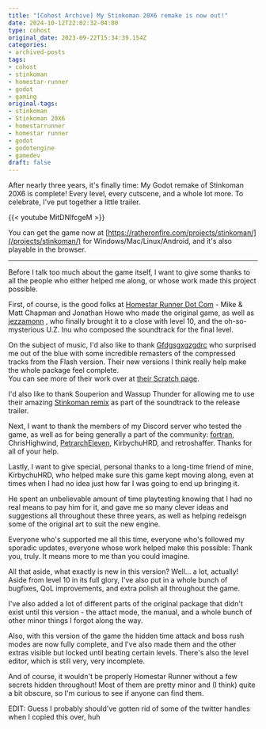 ```yaml
---
title: "[Cohost Archive] My Stinkoman 20X6 remake is now out!"
date: 2024-10-12T22:02:32-04:00
type: cohost
original_date: 2023-09-22T15:34:39.154Z
categories:
- archived-posts
tags:
- cohost
- stinkoman
- homestar-runner
- godot
- gaming
original-tags:
- stinkoman
- Stinkoman 20X6
- homestarrunner
- homestar runner
- godot
- godotengine
- gamedev
draft: false
---
```


After nearly three years, it's finally time: My Godot remake of Stinkoman 20X6 is complete! Every level, every cutscene, and a whole lot more. To celebrate, I've put together a little trailer.

{{< youtube MitDNlfcgeM >}}

You can get the game now at [https://ratheronfire.com/projects/stinkoman/](/projects/stinkoman/) for Windows/Mac/Linux/Android, and it's also playable in the browser.

---

Before I talk too much about the game itself, I want to give some thanks to all the people who either helped me along, or whose work made this project possible.

First, of course, is the good folks at [Homestar Runner Dot Com](https://twitter.com/strongBadActual/) - Mike & Matt Chapman and Jonathan Howe who made the original game, as well as [jezzamonn](https://twitter.com/jezzamonn) , who finally brought it to a close with level 10, and the oh-so-mysterious U.Z. Inu who composed the soundtrack for the final level.

On the subject of music, I'd also like to thank [Gfdgsgxgzgdrc](https://twitter.com/Gfdgsgxgzgdrc) who surprised me out of the blue with some incredible remasters of the compressed tracks from the Flash version. Their new versions I think really help make the whole package feel complete.  
You can see more of their work over at [their Scratch page](https://scratch.mit.edu/users/CoolGuyBug/).

I'd also like to thank Souperion and Wassup Thunder for allowing me to use their amazing [Stinkoman remix](https://www.youtube.com/watch?v=LJOakHVciLE) as part of the soundtrack to the release trailer.

Next, I want to thank the members of my Discord server who tested the game, as well as for being generally a part of the community: [fortran](https://cheeselandrestaurant.neocities.org/), ChrisHighwind, [PetrarchEleven](https://twitter.com/PetrarchEleven), KirbychuHRD, and retroshaffer. Thanks for all of your help.

Lastly, I want to give special, personal thanks to a long-time friend of mine, KirbychuHRD, who helped make sure this game kept moving along, even at times when I had no idea just how far I was going to end up bringing it.

He spent an unbelievable amount of time playtesting knowing that I had no real means to pay him for it, and gave me so many clever ideas and suggestions all throughout these three years, as well as helping redeisgn some of the original art to suit the new engine.

Everyone who's supported me all this time, everyone who's followed my sporadic updates, everyone whose work helped make this possible: Thank you, truly. It means more to me than you could imagine.

All that aside, what exactly is new in this version? Well... a lot, actually! Aside from level 10 in its full glory, I've also put in a whole bunch of bugfixes, QoL improvements, and extra polish all throughout the game.

I've also added a lot of different parts of the original package that didn't exist until this version - the attact mode, the manual, and a whole bunch of other minor things I forgot along the way.

Also, with this version of the game the hidden time attack and boss rush modes are now fully complete, and I've also made them and the other extras visible but locked until beating certain levels. There's also the level editor, which is still very, very incomplete.

And of course, it wouldn't be properly Homestar Runner without a few secrets hidden throughout! Most of them are pretty minor and (I think) quite a bit obscure, so I'm curious to see if anyone can find them.

EDIT: Guess I probably should've gotten rid of some of the twitter handles when I copied this over, huh